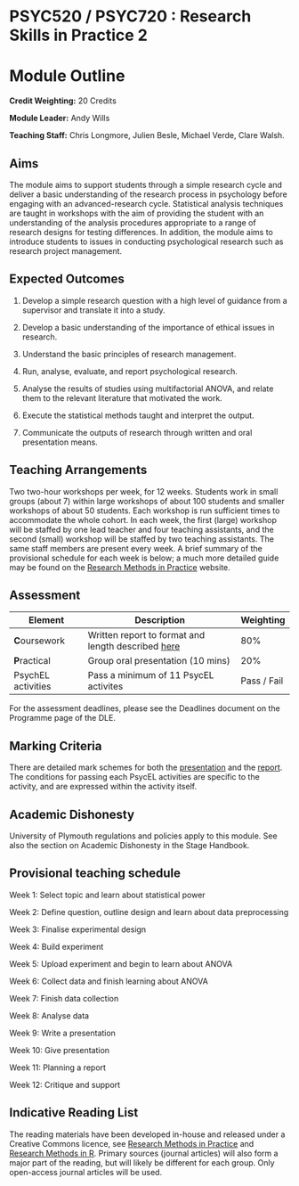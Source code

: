 # PSYC520 / PSYC720 : Research Skills in Practice 2
# Module Outline

**Credit Weighting:**	20 Credits

**Module Leader:** Andy Wills

**Teaching Staff:**	Chris Longmore, Julien Besle, Michael Verde, Clare Walsh.

## Aims

The module aims to support students through a simple research cycle and deliver
a basic understanding of the research process in psychology before engaging
with an advanced-research cycle. Statistical analysis techniques are taught in
workshops with the aim of providing the student with an understanding of the
analysis procedures appropriate to a range of research designs for testing
differences. In addition, the module aims to introduce students to issues in
conducting psychological research such as research project management.

## Expected Outcomes

1. Develop a simple research question with a high level of guidance from a supervisor and 
translate it into a study.

2. Develop a basic understanding of the importance of ethical issues in research.

3. Understand the basic principles of research management.

4. Run, analyse, evaluate, and report psychological research.

5. Analyse the results of studies using multifactorial ANOVA, and relate them to the relevant 
literature that motivated the work.

6. Execute the statistical methods taught and interpret the output.

7. Communicate the outputs of research through written and oral presentation means.

## Teaching Arrangements

Two two-hour workshops per week, for 12 weeks. Students work in small groups
(about 7) within large workshops of about 100 students and smaller workshops of
about 50 students. Each workshop is run sufficient times to accommodate the
whole cohort. In each week, the first (large) workshop will be staffed by one
lead teacher and four teaching assistants, and the second (small) workshop will
be staffed by two teaching assistants.  The same staff members are present
every week. A brief summary of the provisional schedule for
each week is below; a much more detailed guide may be found on the [Research
Methods in Practice](https://ajwills72.github.io/rmip) website.


## Assessment

| Element | Description | Weighting |
| ------- | ----------- | --------- |
| **C**oursework | Written report to format and length described [here](https://www.andywills.info/rmip/eg-student/report-proforma.odt) | 80% |
| **P**ractical | Group oral presentation (10 mins) | 20% |
| PsychEL activities | Pass a minimum of 11 PsycEL activites | Pass / Fail |

For the assessment deadlines, please see the Deadlines document on the Programme page of the DLE.

## Marking Criteria

There are detailed mark schemes for both the [presentation](https://www.andywills.info/rmip/eg-student/pres-feedback.html) and the [report](https://www.andywills.info/rmip/eg-student/report-mark-scheme.html). The conditions for passing each PsycEL activities are specific to the activity, and are expressed within the activity itself.

## Academic Dishonesty

University of Plymouth regulations and policies apply to this module. See also the section on Academic Dishonesty in the Stage Handbook.

## Provisional teaching schedule

Week 1: Select topic and learn about statistical power

Week 2: Define question, outline design and learn about data preprocessing

Week 3: Finalise experimental design

Week 4: Build experiment

Week 5: Upload experiment and begin to learn about ANOVA

Week 6: Collect data and finish learning about ANOVA

Week 7: Finish data collection

Week 8: Analyse data

Week 9: Write a presentation

Week 10: Give presentation

Week 11: Planning a report

Week 12: Critique and support


## Indicative Reading List

The reading materials have been developed in-house and released under a Creative Commons licence, see 
[Research Methods in Practice](https://ajwills72.github.io/rmip) and [Research Methods in R](https://ajwills72.github.io/rminr/). Primary sources (journal articles) will also form a major part of the reading, but will likely be different for each group. Only open-access journal articles will be used.



